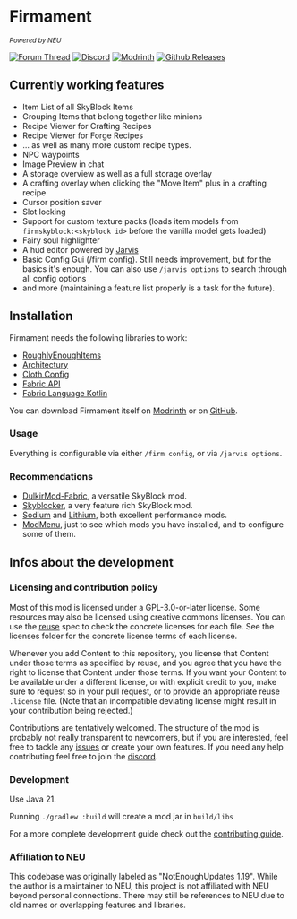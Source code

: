 <!--
SPDX-FileCopyrightText: 2023 Linnea Gräf <nea@nea.moe>

SPDX-License-Identifier: CC0-1.0
-->

# Firmament
<small><i>Powered by NEU</i></small>


[![Forum Thread](https://img.shields.io/badge/Forum%20Thread-blue?style=flat-square)](https://hypixel.net/threads/firmament-a-skyblock-mod-for-1-20-1.5446366/)
[![Discord](https://img.shields.io/discord/1088154030628417616?style=flat-square&logo=discord)](https://discord.gg/64pFP94AWA)
[![Modrinth](https://img.shields.io/modrinth/dt/IJNUBZ2a?style=flat-square&logo=modrinth)](https://modrinth.com/mod/firmament)
[![Github Releases](https://img.shields.io/github/downloads/romangraef/Firmament/total?style=flat-square&logo=github)](https://github.com/romangraef/firmament/releases)

## Currently working features

- Item List of all SkyBlock Items
- Grouping Items that belong together like minions
- Recipe Viewer for Crafting Recipes
- Recipe Viewer for Forge Recipes
- ... as well as many more custom recipe types.
- NPC waypoints
- Image Preview in chat
- A storage overview as well as a full storage overlay
- A crafting overlay when clicking the "Move Item" plus in a crafting recipe
- Cursor position saver
- Slot locking
- Support for custom texture packs (loads item models from `firmskyblock:<skyblock id>` before the vanilla model gets
  loaded)
- Fairy soul highlighter
- A hud editor powered by [Jarvis](https://github.com/romangraef/jarvis)
- Basic Config Gui (/firm config). Still needs improvement, but for the basics it's enough. You can also
  use `/jarvis options` to search through all config options
- and more (maintaining a feature list properly is a task for the future).

## Installation

Firmament needs the following libraries to work:

- [RoughlyEnoughItems](https://modrinth.com/mod/rei)
- [Architectury](https://modrinth.com/mod/architectury-api)
- [Cloth Config](https://modrinth.com/mod/cloth-config)
- [Fabric API](https://modrinth.com/mod/fabric-api)
- [Fabric Language Kotlin](https://modrinth.com/mod/fabric-language-kotlin)

You can download Firmament itself on [Modrinth](https://modrinth.com/mod/firmament) or on
[GitHub](https://github.com/romangraef/firmament/releases).

### Usage

Everything is configurable via either `/firm config`, or via `/jarvis options`.

### Recommendations

- [DulkirMod-Fabric](https://github.com/inglettronald/DulkirMod-fabric), a versatile SkyBlock mod.
- [Skyblocker](https://modrinth.com/mod/skyblocker-liap), a very feature rich SkyBlock mod.
- [Sodium](https://modrinth.com/mod/sodium) and [Lithium](https://modrinth.com/mod/lithium), both excellent performance mods.
- [ModMenu](https://modrinth.com/mod/modmenu), just to see which mods you have installed, and to configure some of them.

## Infos about the development

### Licensing and contribution policy

Most of this mod is licensed under a GPL-3.0-or-later license. Some resources may also be licensed using creative
commons licenses. You can use the [reuse](https://github.com/fsfe/reuse-tool) spec to check the concrete licenses for
each file. See the licenses folder for the concrete license terms of each license.

Whenever you add Content to this repository, you license that Content under those terms as specified by reuse, and you
agree that you have the right to license that Content under those terms. If you want your Content to be available under
a different license, or with explicit credit to you, make sure to request so in your pull request, or to provide an
appropriate reuse `.license` file. (Note that an incompatible deviating license might result in your contribution being
rejected.)

Contributions are tentatively welcomed. The structure of the mod is probably not really transparent to newcomers, but if
you are interested, feel free to tackle any [issues](https://github.com/nea89o/Firmament/issues/) or create your own
features. If you need any help contributing feel free to join the [discord].

### Development

Use Java 21.

Running `./gradlew :build` will create a mod jar in `build/libs`

For a more complete development guide check out the [contributing guide](./CONTRIBUTING.md).

### Affiliation to NEU

This codebase was originally labeled as "NotEnoughUpdates 1.19". While the author is a maintainer to NEU, this project
is not affiliated with NEU beyond personal connections. There may still be references to NEU due to old names or
overlapping features and libraries.

[discord]: https://discord.gg/64pFP94AWA
